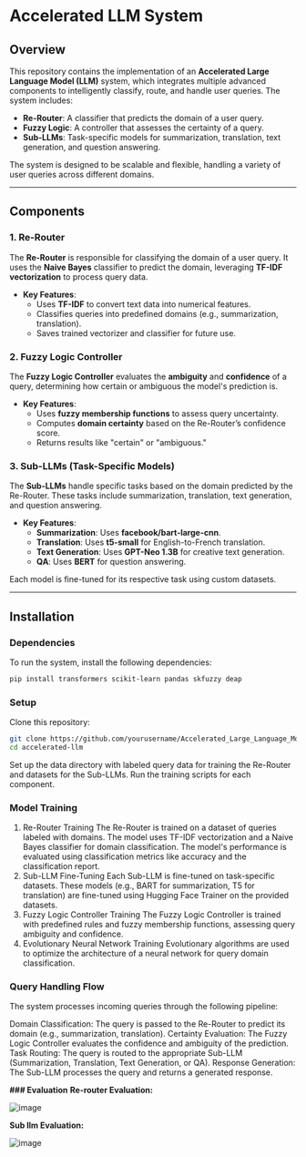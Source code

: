 # Accelerated LLM System

## Overview

This repository contains the implementation of an **Accelerated Large Language Model (LLM)** system, which integrates multiple advanced components to intelligently classify, route, and handle user queries. The system includes:

- **Re-Router**: A classifier that predicts the domain of a user query.
- **Fuzzy Logic**: A controller that assesses the certainty of a query.
- **Sub-LLMs**: Task-specific models for summarization, translation, text generation, and question answering.

The system is designed to be scalable and flexible, handling a variety of user queries across different domains.

---

## Components

### 1. **Re-Router**

The **Re-Router** is responsible for classifying the domain of a user query. It uses the **Naive Bayes** classifier to predict the domain, leveraging **TF-IDF vectorization** to process query data.

- **Key Features**:
  - Uses **TF-IDF** to convert text data into numerical features.
  - Classifies queries into predefined domains (e.g., summarization, translation).
  - Saves trained vectorizer and classifier for future use.

### 2. **Fuzzy Logic Controller**

The **Fuzzy Logic Controller** evaluates the **ambiguity** and **confidence** of a query, determining how certain or ambiguous the model's prediction is.

- **Key Features**:
  - Uses **fuzzy membership functions** to assess query uncertainty.
  - Computes **domain certainty** based on the Re-Router’s confidence score.
  - Returns results like "certain" or "ambiguous."

### 3. **Sub-LLMs (Task-Specific Models)**

The **Sub-LLMs** handle specific tasks based on the domain predicted by the Re-Router. These tasks include summarization, translation, text generation, and question answering.

- **Key Features**:
  - **Summarization**: Uses **facebook/bart-large-cnn**.
  - **Translation**: Uses **t5-small** for English-to-French translation.
  - **Text Generation**: Uses **GPT-Neo 1.3B** for creative text generation.
  - **QA**: Uses **BERT** for question answering.

Each model is fine-tuned for its respective task using custom datasets.

---

## Installation

### Dependencies

To run the system, install the following dependencies:

```bash
pip install transformers scikit-learn pandas skfuzzy deap
```

### Setup
Clone this repository:
```bash
git clone https://github.com/yourusername/Accelerated_Large_Language_Model.git
cd accelerated-llm
```
Set up the data directory with labeled query data for training the Re-Router and datasets for the Sub-LLMs.
Run the training scripts for each component.


### Model Training
1. Re-Router Training
The Re-Router is trained on a dataset of queries labeled with domains. The model uses TF-IDF vectorization and a Naive Bayes classifier for domain classification.
The model's performance is evaluated using classification metrics like accuracy and the classification report.
2. Sub-LLM Fine-Tuning
Each Sub-LLM is fine-tuned on task-specific datasets. These models (e.g., BART for summarization, T5 for translation) are fine-tuned using Hugging Face Trainer on the provided datasets.
3. Fuzzy Logic Controller Training
The Fuzzy Logic Controller is trained with predefined rules and fuzzy membership functions, assessing query ambiguity and confidence.
4. Evolutionary Neural Network Training
Evolutionary algorithms are used to optimize the architecture of a neural network for query domain classification.


### Query Handling Flow
The system processes incoming queries through the following pipeline:

Domain Classification: The query is passed to the Re-Router to predict its domain (e.g., summarization, translation).
Certainty Evaluation: The Fuzzy Logic Controller evaluates the confidence and ambiguity of the prediction.
Task Routing: The query is routed to the appropriate Sub-LLM (Summarization, Translation, Text Generation, or QA).
Response Generation: The Sub-LLM processes the query and returns a generated response.


**### Evaluation**
**Re-router Evaluation:**

![image](https://github.com/user-attachments/assets/07542bbc-b0e4-497f-95fe-25823217c8ed)

**Sub llm Evaluation:**

![image](https://github.com/user-attachments/assets/356772d5-5e3a-4744-807f-bb05759b470f)

